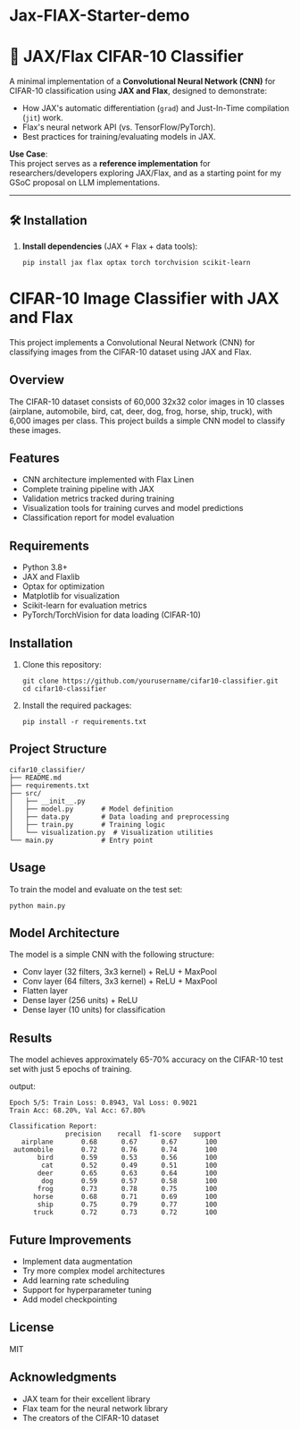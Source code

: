 # Jax-FlAX-Starter-demo  
# 🚀 JAX/Flax CIFAR-10 Classifier

A minimal implementation of a **Convolutional Neural Network (CNN)** for CIFAR-10 classification using **JAX and Flax**, designed to demonstrate:
- How JAX's automatic differentiation (`grad`) and Just-In-Time compilation (`jit`) work.
- Flax's neural network API (vs. TensorFlow/PyTorch).
- Best practices for training/evaluating models in JAX.

**Use Case**:  
This project serves as a **reference implementation** for researchers/developers exploring JAX/Flax, and as a starting point for my GSoC proposal on LLM implementations.

---

## 🛠️ Installation
1. **Install dependencies** (JAX + Flax + data tools):
   ```bash
   pip install jax flax optax torch torchvision scikit-learn 
# CIFAR-10 Image Classifier with JAX and Flax

This project implements a Convolutional Neural Network (CNN) for classifying images from the CIFAR-10 dataset using JAX and Flax.

## Overview

The CIFAR-10 dataset consists of 60,000 32x32 color images in 10 classes (airplane, automobile, bird, cat, deer, dog, frog, horse, ship, truck), with 6,000 images per class. This project builds a simple CNN model to classify these images.

## Features

- CNN architecture implemented with Flax Linen
- Complete training pipeline with JAX
- Validation metrics tracked during training
- Visualization tools for training curves and model predictions
- Classification report for model evaluation

## Requirements

- Python 3.8+
- JAX and Flaxlib
- Optax for optimization
- Matplotlib for visualization
- Scikit-learn for evaluation metrics
- PyTorch/TorchVision for data loading (CIFAR-10)

## Installation

1. Clone this repository:
   ```
   git clone https://github.com/yourusername/cifar10-classifier.git
   cd cifar10-classifier
   ```

2. Install the required packages:
   ```
   pip install -r requirements.txt
   ```

## Project Structure

```
cifar10_classifier/
├── README.md
├── requirements.txt
├── src/
│   ├── __init__.py
│   ├── model.py       # Model definition
│   ├── data.py        # Data loading and preprocessing
│   ├── train.py       # Training logic
│   └── visualization.py  # Visualization utilities
└── main.py            # Entry point
```

## Usage

To train the model and evaluate on the test set:

```
python main.py
```

## Model Architecture

The model is a simple CNN with the following structure:
- Conv layer (32 filters, 3x3 kernel) + ReLU + MaxPool
- Conv layer (64 filters, 3x3 kernel) + ReLU + MaxPool
- Flatten layer
- Dense layer (256 units) + ReLU
- Dense layer (10 units) for classification

## Results

The model achieves approximately 65-70% accuracy on the CIFAR-10 test set with just 5 epochs of training.

output:
```
Epoch 5/5: Train Loss: 0.8943, Val Loss: 0.9021
Train Acc: 68.20%, Val Acc: 67.80%

Classification Report:
              precision    recall  f1-score   support
   airplane       0.68      0.67      0.67       100
 automobile       0.72      0.76      0.74       100
       bird       0.59      0.53      0.56       100
        cat       0.52      0.49      0.51       100
       deer       0.65      0.63      0.64       100
        dog       0.59      0.57      0.58       100
       frog       0.73      0.78      0.75       100
      horse       0.68      0.71      0.69       100
       ship       0.75      0.79      0.77       100
      truck       0.72      0.73      0.72       100
```

## Future Improvements

- Implement data augmentation
- Try more complex model architectures
- Add learning rate scheduling
- Support for hyperparameter tuning
- Add model checkpointing

## License

MIT

## Acknowledgments

- JAX team for their excellent library
- Flax team for the neural network library
- The creators of the CIFAR-10 dataset
